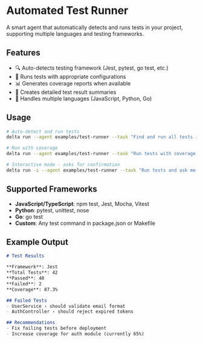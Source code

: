 # Automated Test Runner

A smart agent that automatically detects and runs tests in your project, supporting multiple languages and testing frameworks.

## Features
- 🔍 Auto-detects testing framework (Jest, pytest, go test, etc.)
- 🏃 Runs tests with appropriate configurations
- 📊 Generates coverage reports when available
- 📝 Creates detailed test result summaries
- 🤖 Handles multiple languages (JavaScript, Python, Go)

## Usage

```bash
# Auto-detect and run tests
delta run --agent examples/test-runner --task "Find and run all tests in this project"

# Run with coverage
delta run --agent examples/test-runner --task "Run tests with coverage report"

# Interactive mode - asks for confirmation
delta run -i --agent examples/test-runner --task "Run tests and ask me before executing"
```

## Supported Frameworks

- **JavaScript/TypeScript**: npm test, Jest, Mocha, Vitest
- **Python**: pytest, unittest, nose
- **Go**: go test
- **Custom**: Any test command in package.json or Makefile

## Example Output

```markdown
# Test Results

**Framework**: Jest
**Total Tests**: 42
**Passed**: 40
**Failed**: 2
**Coverage**: 87.3%

## Failed Tests
- UserService › should validate email format
- AuthController › should reject expired tokens

## Recommendations
- Fix failing tests before deployment
- Increase coverage for auth module (currently 65%)
```